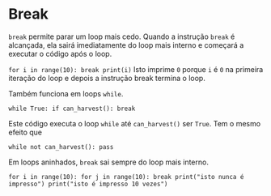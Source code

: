 # Break
`break` permite parar um loop mais cedo. Quando a instrução `break` é alcançada, ela sairá imediatamente do loop mais interno e começará a executar o código após o loop.

`for i in range(10):
	break
print(i)`
Isto imprime `0` porque `i` é `0` na primeira iteração do loop e depois a instrução break termina o loop.

Também funciona em loops `while`.

`while True:
	if can_harvest():
		break`

Este código executa o loop `while` até `can_harvest()` ser `True`.
Tem o mesmo efeito que

`while not can_harvest():
	pass`

Em loops aninhados, `break` sai sempre do loop mais interno.

`for i in range(10):
	for j in range(10):
		break
		print("isto nunca é impresso")
	print("isto é impresso 10 vezes")`